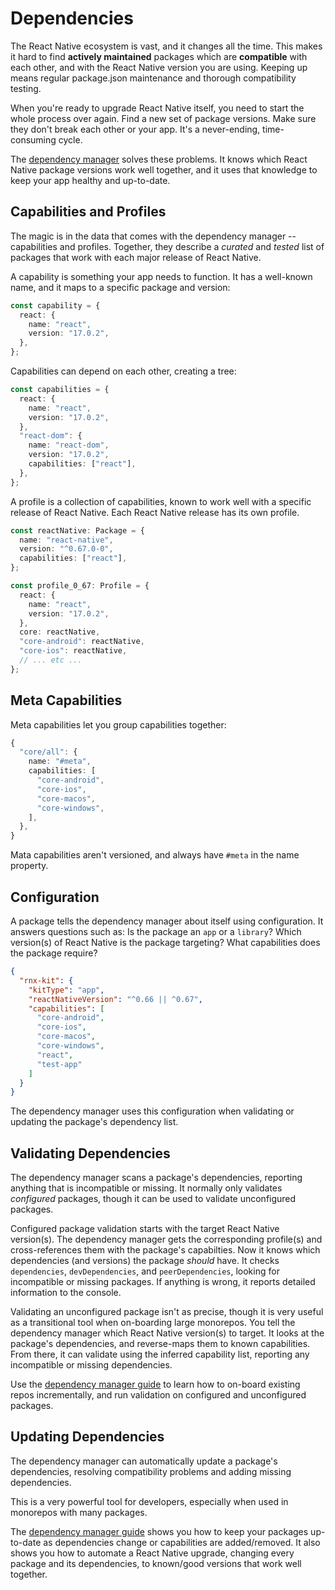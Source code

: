 # Dependencies

The React Native ecosystem is vast, and it changes all the time. This makes it
hard to find **actively maintained** packages which are **compatible** with each
other, and with the React Native version you are using. Keeping up means regular
package.json maintenance and thorough compatibility testing.

When you're ready to upgrade React Native itself, you need to start the whole
process over again. Find a new set of package versions. Make sure they don't
break each other or your app. It's a never-ending, time-consuming cycle.

The [dependency manager](/docs/guides/dependency-management) solves these
problems. It knows which React Native package versions work well together, and
it uses that knowledge to keep your app healthy and up-to-date.

## Capabilities and Profiles

The magic is in the data that comes with the dependency manager -- capabilities
and profiles. Together, they describe a _curated_ and _tested_ list of packages
that work with each major release of React Native.

A capability is something your app needs to function. It has a well-known name,
and it maps to a specific package and version:

```typescript
const capability = {
  react: {
    name: "react",
    version: "17.0.2",
  },
};
```

Capabilities can depend on each other, creating a tree:

```typescript
const capabilities = {
  react: {
    name: "react",
    version: "17.0.2",
  },
  "react-dom": {
    name: "react-dom",
    version: "17.0.2",
    capabilities: ["react"],
  },
};
```

A profile is a collection of capabilities, known to work well with a specific
release of React Native. Each React Native release has its own profile.

```typescript
const reactNative: Package = {
  name: "react-native",
  version: "^0.67.0-0",
  capabilities: ["react"],
};

const profile_0_67: Profile = {
  react: {
    name: "react",
    version: "17.0.2",
  },
  core: reactNative,
  "core-android": reactNative,
  "core-ios": reactNative,
  // ... etc ...
};
```

## Meta Capabilities

Meta capabilities let you group capabilities together:

```typescript
{
  "core/all": {
    name: "#meta",
    capabilities: [
      "core-android",
      "core-ios",
      "core-macos",
      "core-windows",
    ],
  },
}
```

Mata capabilities aren't versioned, and always have `#meta` in the name
property.

## Configuration

A package tells the dependency manager about itself using configuration. It
answers questions such as: Is the package an `app` or a `library`? Which
version(s) of React Native is the package targeting? What capabilities does the
package require?

```json title=package.json
{
  "rnx-kit": {
    "kitType": "app",
    "reactNativeVersion": "^0.66 || ^0.67",
    "capabilities": [
      "core-android",
      "core-ios",
      "core-macos",
      "core-windows",
      "react",
      "test-app"
    ]
  }
}
```

The dependency manager uses this configuration when validating or updating the
package's dependency list.

## Validating Dependencies

The dependency manager scans a package's dependencies, reporting anything that
is incompatible or missing. It normally only validates _configured_ packages,
though it can be used to validate unconfigured packages.

Configured package validation starts with the target React Native version(s).
The dependency manager gets the corresponding profile(s) and cross-references
them with the package's capabilties. Now it knows which dependencies (and
versions) the package _should_ have. It checks `dependencies`,
`devDependencies`, and `peerDependencies`, looking for incompatible or missing
packages. If anything is wrong, it reports detailed information to the console.

Validating an unconfigured package isn't as precise, though it is very useful as
a transitional tool when on-boarding large monorepos. You tell the dependency
manager which React Native version(s) to target. It looks at the package's
dependencies, and reverse-maps them to known capabilities. From there, it can
validate using the inferred capability list, reporting any incompatible or
missing dependencies.

Use the [dependency manager guide](/docs/guides/dependency-management) to learn
how to on-board existing repos incrementally, and run validation on configured
and unconfigured packages.

## Updating Dependencies

The dependency manager can automatically update a package's dependencies,
resolving compatibility problems and adding missing dependencies.

This is a very powerful tool for developers, especially when used in monorepos
with many packages.

The [dependency manager guide](/docs/guides/dependency-management) shows you how
to keep your packages up-to-date as dependencies change or capabilities are
added/removed. It also shows you how to automate a React Native upgrade,
changing every package and its dependencies, to known/good versions that work
well together.
